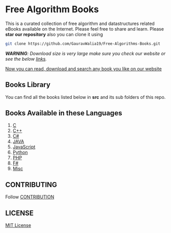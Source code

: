 # Free Algorithm Books

This is a curated collection of free algorithm and datastructures related eBooks available on the Internet. Please feel free to share and learn. Please **star our repository** also you can clone it using

```bash
git clone https://github.com/GauravWalia19/Free-Algorithms-Books.git
```

***WARNING**: Download size is very large make sure you check our website or see the below [links](#Books-Available-in-these-Languages).*

[Now you can read, download and search any book you like on our website](https://freealgorithmbooks.herokuapp.com/)

## Books Library

You can find all the books listed below in **src** and its sub folders of this repo.

## Books Available in these Languages

1. [C](Library/C.md)
2. [C++](Library/Cpp.md)
3. [C#](Library/CSharp.md)
4. [JAVA](Library/JAVA.md)
5. [JavaScript](Library/JavaScript.md)
6. [Python](Library/Python.md)
7. [PHP](Library/PHP.md)
8. [F#](Library/FSharp.md)
9. [Misc](Library/Misc.md)

## CONTRIBUTING

Follow [CONTRIBUTION](CONTRIBUTING.md)

## LICENSE

[MIT License](LICENSE)
